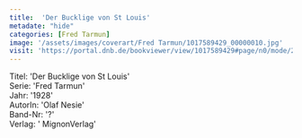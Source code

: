 ```yaml
---
title:  'Der Bucklige von St Louis'
metadate: "hide"
categories: [Fred Tarmun]
image: '/assets/images/coverart/Fred Tarmun/1017589429_00000010.jpg'
visit: 'https://portal.dnb.de/bookviewer/view/1017589429#page/n0/mode/2up'
---
```

Titel: 'Der Bucklige von St Louis' <br>
Serie: 'Fred Tarmun' <br>
Jahr: '1928' <br>
AutorIn: 'Olaf Nesie' <br>
Band-Nr: '?' <br>
Verlag: ' MignonVerlag'